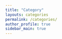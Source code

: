 ```yaml
---
title: "Category"
layouts: categories
permalink: /categories/
author_profile: true
sidebar_main: true
---
```

